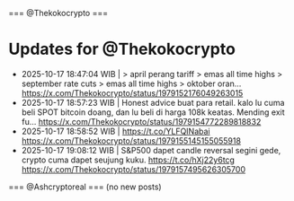 === @Thekokocrypto ===

# Updates for @Thekokocrypto

- 2025-10-17 18:47:04 WIB | &gt; april perang tariff &gt; emas all time highs  &gt; september rate cuts  &gt; emas all time highs  &gt; oktober oran…
  https://x.com/Thekokocrypto/status/1979152176049263015
- 2025-10-17 18:57:23 WIB | Honest advice buat para retail. kalo lu cuma beli SPOT bitcoin doang, dan lu beli di harga 108k keatas.  Mending exit fu…
  https://x.com/Thekokocrypto/status/1979154772289818832
- 2025-10-17 18:58:52 WIB | https://t.co/YLFQINabai
  https://x.com/Thekokocrypto/status/1979155145155055918
- 2025-10-17 19:08:12 WIB | S&amp;P500 dapet candle reversal segini gede, crypto cuma dapet seujung kuku. https://t.co/hXj22y6tcg
  https://x.com/Thekokocrypto/status/1979157495626305700

=== @Ashcryptoreal ===
(no new posts)

